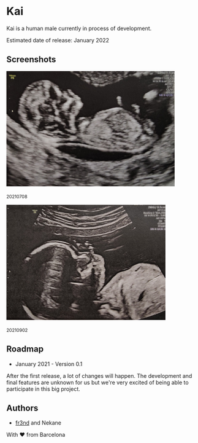 # Kai

Kai is a human male currently in process of development.

Estimated date of release: January 2022

## Screenshots

![Eco 1 20210708](img/eco01_small.jpg)

<small>20210708</small>

![Eco 2 20210902](img/eco02_small.jpg)

<small>20210902</small>
## Roadmap

* January 2021 - Version 0.1

After the first release, a lot of changes will happen. The development and final features are unknown for us but we're very excited of being able to participate in this big project.

## Authors

* [fr3nd](https://fr3nd.net) and Nekane

With :heart: from Barcelona
